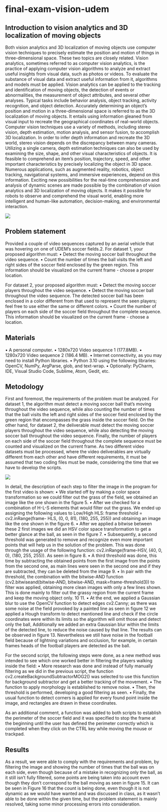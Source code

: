 # final-exam-vision-udem

## Introduction to vision analytics and 3D localization of moving objects
Both vision analytics and 3D localization of moving objects use computer vision techniques to precisely estimate the position and motion of things in three-dimensional space. These two topics are closely related. Vision analytics, sometimes referred to as computer vision analytics, is the practice of applying computer vision algorithms to analyze and extract useful insights from visual data, such as photos or videos. 
To evaluate the substance of visual data and extract useful information from it, algorithms and models must be applied. Vision analytics can be applied to the tracking and identification of moving objects, the detection of events or abnormalities, the measurement of object attributes, and several other analyses. Typical tasks include behavior analysis, object tracking, activity recognition, and object detection. Accurately determining an object’s position and motion in a three-dimensional space is referred to as the 3D localization of moving objects. It entails using information gleaned from visual input to recreate the geographical coordinates of real-world objects. Computer vision techniques use a variety of methods, including stereo vision, depth estimation, motion analysis, and sensor fusion, to accomplish 3D localization. 
In order to infer depth information and recreate the 3D world, stereo vision depends on the discrepancy between many cameras. Utilizing a single camera, depth estimation techniques can also be used by examining the size, shape, and other visual characteristics of objects. It is feasible to comprehend an item’s position, trajectory, speed, and other important characteristics by precisely localizing the object in 3D space. Numerous applications, such as augmented reality, robotics, object tracking, navigational systems, and immersive experiences, depend on this information. 
Exciting new possibilities for the real-time comprehension and analysis of dynamic scenes are made possible by the combination of vision analytics and 3D localization of moving objects. It makes it possible for robots to observe and comprehend the visual world, enabling more intelligent and human-like automation, decision-making, and environmental interaction.

<img src="https://github.com/juliomtz00/final-exam-vision-udem/blob/7111cc6333c715a314cc960c0bb406f3124b1192/images/applications.png"/>

## Problem statement
Provided a couple of video sequences captured by an aerial vehicle that was hovering on one of UDEM’s soccer fields.2.
For dataset 1, your proposed algorithm must:
• Detect the moving soccer ball throughout the video sequence.
• Count the number of times the ball visits the left and right sides of the soccer field enclosed by the green region. This information should be visualized on the current frame - choose a proper location.

For dataset 2, your proposed algorithm must:
• Detect the moving soccer players throughout the video sequence.
• Detect the moving soccer ball throughout the video sequence. The detected soccer ball has been enclosed in a color different from that used to represent the seen players; feel free to use either the same or different colors.
• Count the number of players on each side of the soccer field throughout the complete sequence. This information should be visualized on the current frame - choose a location.

## Materials
• A personal computer.
• 1280x720 Video sequence 1 (177.8MB).
• 1280x720 Video sequence 2 (186.4 MB).
• Internet connectivity, as you may need to install Python libraries.
• Python 3.10 using the following libraries: OpenCV, NumPy, ArgParse, glob, and text-wrap.
• Optionally: PyCharm, IDE, Visual Studio Code, Sublime, Atom, Gedit, etc.

## Metodology
First and foremost, the requirements of the problem must be analyzed. For dataset 1, the algorithm must detect a moving soccer ball that’s moving throughout the video sequence, while also counting the number of times that the ball visits the left and right sides of the soccer field enclosed by the green region that encompasses the grass inside the soccer field. On the other hand, for dataset 2, the deliverable must detect the moving soccer players throughout the video sequence, while also detecting the moving soccer ball throughout the video sequence. Finally, the number of players on each side of the soccer field throughout the complete sequence must be counted and visualized on the current frame. As two different video datasets must be processed, where the video deliverables are virtually different from each other and have different requirements, it must be assumed that two coding files must be made, considering the time that we have to develop the scripts.

<img src="https://github.com/juliomtz00/final-exam-vision-udem/blob/7111cc6333c715a314cc960c0bb406f3124b1192/images/frame-hls.png"/>

In detail, the description of each step to filter the image in the program for the first video is shown:
• We started off by making a color space transformation so we could filter out the grass of the field, we obtained an image like the one shown in the figure 5.
• After we checked for a combination of H-L-S elements that would filter out the grass. We ended up assigning the following values to Low/High HLS: frame threshold = cv2.inRange(frame- HLS, (0, 0, 81), (180, 255, 255)) and obtaining an image like the one shown in the figure 6.
• After we applied a bitwise between these 2 first images we did an HSV color space transformation to get a better glance at the ball, as seen in the figure 7.
• Subsequently, a second threshold was generated to remove and recognize even more important points that will help us in the solution of the problem. This was done through the usage of the following function: cv2.inRange(frame-HSV, (40, 0, 0), (180, 255, 255)). As seen in figure 8.
• A third threshold was done, this time by subtracting the obtained points from the first image from the points from the second one, as main lines were seen in the second one and if they are subtracted, they can be deleted from the image 9.
• In pair with the threshold, the combination with the bitwise-AND function (cv2.bitwiseand(bitwise-AND, bitwise-AND, mask=frame-threshold3)) to filter was applied, obtaining more clean images with only a few lines shown. This is done mainly to filter out the grassy region from the current frame and keep the moving object only. 10 11.
• At the end, we applied a Gaussian blur to use the OpenCV function to detect edges cv2.Canny; as there was some noise at the field provoked by a painted line as seen in figure 12 we applied a Hough transform to detect mentioned line and check if the circle coordinates were within its limits so the algorithm will omit those and detect only the ball, Additionally we added an extra Gaussian blur within the limits of the detected line, to reduce the noise caused by that line. The results can be observed in figure 13. Nevertheless we still have noise in the football field because of lightning variations and occlusion, for example, in certain frames heads of the football players are detected as the ball.

For the second script, the following steps were done, as a new method was intended to see which one worked better in filtering the players walking inside the field:
• More research was done and instead of fully manually filtering as we did in the previous script, the function cv2.createBackgroundSubtractorMOG2() was selected to use this function for background subtractor and get a better tracking of the movement.
• The function to apply morphology is established to remove noise.
• Then, the threshold is performed, developing a good filtering as seen.
• Finally, the usual function to detect corners is applied for every found point inside the image, and rectangles are drawn in these coordinates.

As an additional comment, a function was added to both scripts to establish the perimeter of the soccer field and it was specified to stop the frame at the beginning until the user has defined the perimeter correctly which is completed when they click on the CTRL key while moving the mouse or trackpad.

## Results
As a result, we were able to comply with the requirements and problem, by filtering the image and showing the number of times that the ball was on each side, even though because of a mistake in recognizing only the ball, as it still isn’t fully filtered, some points are being taken into account even though they don’t correspond to the ball moving as seen in figure 15. It can be seen in Figure 16 that the count is being done, even though it is not dynamic as we would have wanted and was discussed in class, as it wasn’t able to be done within the given time, but the problem statement is mainly resolved, taking some minor processing errors into consideration.
